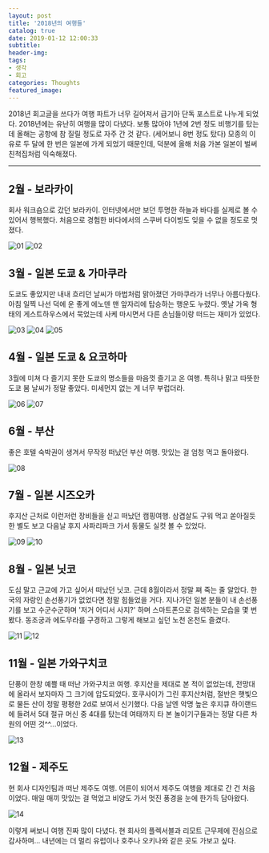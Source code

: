 ```yaml
---
layout: post
title: '2018년의 여행들'
catalog: true
date: 2019-01-12 12:00:33
subtitle: 
header-img: 
tags: 
- 생각
- 회고
categories: Thoughts
featured_image:
---
```


2018년 회고글을 쓰다가 여행 파트가 너무 길어져서 급기아 단독 포스트로 나누게 되었다. 2018년에는 유난히 여행을 많이 다녔다. 보통 많아야 1년에 2번 정도 비행기를 탔는데 올해는 공항에 참 질릴 정도로 자주 간 것 같다. (세어보니 8번 정도 탔다) 모종의 이유로 두 달에 한 번은 일본에 가게 되었기 때문인데, 덕분에 올해 처음 가본 일본이 벌써 친척집처럼 익숙해졌다.

---

## 2월 - 보라카이

회사 워크숍으로 갔던 보라카이. 인터넷에서만 보던 투명한 하늘과 바다를 실제로 볼 수 있어서 행복했다. 처음으로 경험한 바다에서의 스쿠버 다이빙도 잊을 수 없을 정도로 멋졌다.

![01](/img/2019-01-13/trip_01.png)
![02](/img/2019-01-13/trip_02.png)


## 3월 - 일본 도쿄 & 가마쿠라

도쿄도 좋았지만 내내 흐리던 날씨가 마법처럼 맑아졌던 가마쿠라가 너무나 아름다웠다. 아침 일찍 나선 덕에 운 좋게 에노덴 맨 앞자리에 탑승하는 행운도 누렸다. 옛날 가옥 형태의 게스트하우스에서 묵었는데 사케 마시면서 다른 손님들이랑 떠드는 재미가 있었다.

![03](/img/2019-01-13/trip_03.png)
![04](/img/2019-01-13/trip_04.png)
![05](/img/2019-01-13/trip_05.png)


## 4월 - 일본 도쿄 & 요코하마

3월에 미쳐 다 즐기지 못한 도쿄의 명소들을 마음껏 즐기고 온 여행. 특히나 맑고 따뜻한 도쿄 봄 날씨가 정말 좋았다. 미세먼지 없는 게 너무 부럽더라.

![06](/img/2019-01-13/trip_06.png)
![07](/img/2019-01-13/trip_07.png)


## 6월 - 부산

좋은 호텔 숙박권이 생겨서 무작정 떠났던 부산 여행. 맛있는 걸 엄청 먹고 돌아왔다.

![08](/img/2019-01-13/trip_08.png)



## 7월 - 일본 시즈오카

후지산 근처로 이런저런 장비들을 싣고 떠났던 캠핑여행. 삼겹살도 구워 먹고 쏟아질듯한 별도 보고 다음날 후지 사파리파크 가서 동물도 실컷 볼 수 있었다.

![09](/img/2019-01-13/trip_09.png)
![10](/img/2019-01-13/trip_10.png)


## 8월 - 일본 닛코

도심 말고 근교에 가고 싶어서 떠났던 닛코. 근데 8월이라서 정말 쪄 죽는 줄 알았다. 한국의 자랑인 손선풍기가 없었다면 정말 힘들었을 거다. 지나가던 일본 분들이 내 손선풍기를 보고 수군수군하며 '저거 어디서 사지?' 하며 스마트폰으로 검색하는 모습을 몇 번 봤다. 동조궁과 에도무라를 구경하고 그렇게 해보고 싶던 노천 온천도 즐겼다.

![11](/img/2019-01-13/trip_11.png)
![12](/img/2019-01-13/trip_12.png)


## 11월 - 일본 가와구치코

단풍이 한창 예쁠 때 떠난 가와구치코 여행. 후지산을 제대로 본 적이 없었는데, 전망대에 올라서 보자마자 그 크기에 압도되었다. 호쿠사이가 그린 후지산처럼, 절반은 햇빛으로 물든 산이 정말 평평한 2d로 보여서 신기했다. 다음 날엔 악명 높은 후지큐 하이랜드에 들려서 5대 절규 머신 중 4대를 탔는데 여태까지 타 본 놀이기구들과는 정말 다른 차원의 어떤 것^^...이었다.

![13](/img/2019-01-13/trip_13.png)


## 12월 - 제주도

현 회사 디자인팀과 떠난 제주도 여행. 어른이 되어서 제주도 여행을 제대로 간 건 처음이었다. 매일 매끼 맛있는 걸 먹었고 비양도 가서 멋진 풍경을 눈에 한가득 담아왔다.

![14](/img/2019-01-13/trip_14.png)

이렇게 써보니 여행 진짜 많이 다녔다. 현 회사의 플렉서블과 리모트 근무제에 진심으로 감사하며... 내년에는 더 멀리 유럽이나 호주나 오키나와 같은 곳도 가보고 싶다.